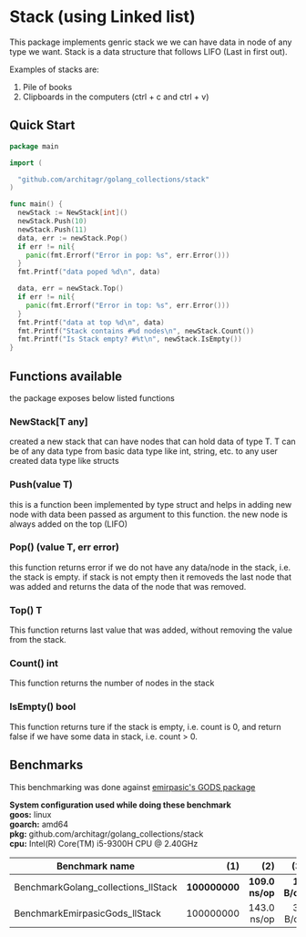 # Stack (using Linked list)

This package implements genric stack we we can have data in node of any type we want. 
Stack is a data structure that follows LIFO (Last in first out).

Examples of stacks are: 
1. Pile of books
2. Clipboards in the computers (ctrl + c and ctrl + v)


## Quick Start
```go
package main

import (

  "github.com/architagr/golang_collections/stack"
)

func main() {
  newStack := NewStack[int]()
  newStack.Push(10)
  newStack.Push(11)
  data, err := newStack.Pop()
  if err != nil{
    panic(fmt.Errorf("Error in pop: %s", err.Error()))
  }
  fmt.Printf("data poped %d\n", data)

  data, err = newStack.Top()
  if err != nil{
    panic(fmt.Errorf("Error in top: %s", err.Error()))
  }
  fmt.Printf("data at top %d\n", data)
  fmt.Printf("Stack contains #%d nodes\n", newStack.Count())
  fmt.Printf("Is Stack empty? #%t\n", newStack.IsEmpty())
}
```
## Functions available

the package exposes below listed functions

### NewStack[T any]

created a new stack that can have nodes that can hold data of type T.
T can be of any data type from basic data type like int, string, etc. to any user created data type like structs

### Push(value T)

this is a function been implemented by type struct and helps in adding new node with data been passed as argument to this function. the new node is always added on the top (LIFO)

### Pop() (value T, err error)

this function returns error if we do not have any data/node in the stack, i.e. the stack is empty.
if stack is not empty then it removeds the last node that was added and returns the data of the node that was removed.

### Top() T

This function returns last value that was added, without removing the value from the stack.

### Count() int

This function returns the number of nodes in the stack

### IsEmpty() bool

This function returns ture if the stack is empty, i.e. count is 0, and return false if we have some data in stack, i.e. count > 0.


## Benchmarks

This benchmarking was done against [emirpasic's GODS package](https://github.com/emirpasic/gods)

**System configuration used while doing these benchmark**<br />
**goos:** linux<br />
**goarch:** amd64<br />
**pkg:** github.com/architagr/golang_collections/stack<br />
**cpu:** Intel(R) Core(TM) i5-9300H CPU @ 2.40GHz<br />

| Benchmark name                       |       (1)     |             (2) |          (3)  |             (4) |
| ------------------------------------ | -------------:| ---------------:| -------------:| ---------------:|
| BenchmarkGolang_collections_llStack  | **100000000** | **109.0 ns/op** |   **16 B/op** | **1 allocs/op** |
| BenchmarkEmirpasicGods_llStack       |     100000000 |     143.0 ns/op |       31 B/op |     1 allocs/op |
